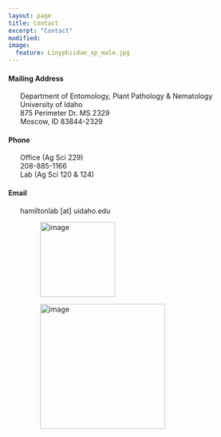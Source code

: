 ```yaml
---
layout: page
title: Contact
excerpt: "Contact"
modified: 
image:
  feature: Linyphiidae_sp_male.jpg
---
```

#### Mailing Address

<ul style="list-style-type:none">
  <li>Department of Entomology, Plant Pathology & Nematology</li>
  <li>University of Idaho</li>
  <li>875 Perimeter Dr. MS 2329</li>
  <li>Moscow, ID 83844-2329</li>
</ul>

#### Phone
<ul style="list-style-type:none">
  <li>Office (Ag Sci 229)</li>
  <li>208-885-1166</li>
  <li>Lab (Ag Sci 120 & 124)</li>
</ul>

#### Email
<ul style="list-style-type:none">
	<li>hamiltonlab [at] uidaho.edu</li>

<figure>
	<a href="{{ site.url }}/images/UIdaho2.png"><img src="{{ site.url }}/images/UIdaho2.png" alt="image" width="150" ></a>
</figure>

<figure>
	<a href="{{ site.url }}/images/UICALS.jpg"><img src="{{ site.url }}/images/UICALS.jpg" alt="image" width="250" ></a>
</figure>

